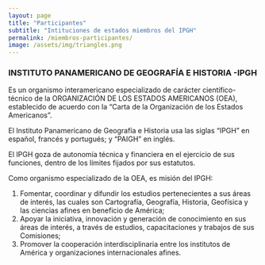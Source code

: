```yaml
---
layout: page
title: "Participantes"
subtitle: "Intituciones de estados miembros del IPGH"
permalink: /miembros-participantes/
image: /assets/img/triangles.png
---
```


### INSTITUTO PANAMERICANO DE GEOGRAFÍA E HISTORIA -IPGH

Es un organismo interamericano especializado de carácter científico-técnico de la ORGANIZACIÓN DE LOS ESTADOS AMERICANOS (OEA), 
establecido de acuerdo con la “Carta de la Organización de los Estados Americanos”.

El Instituto Panamericano de Geografía e Historia usa las siglas “IPGH” en español, francés y portugués; y “PAIGH” en inglés.

El IPGH goza de autonomía técnica y financiera en el ejercicio de sus funciones, dentro de los límites fijados por sus estatutos.

Como organismo especializado de la OEA, es misión del IPGH:

1. Fomentar, coordinar y difundir los estudios pertenecientes a
sus áreas de interés, las cuales son Cartografía, Geografía,
Historia, Geofísica y las ciencias afines en beneficio de
América;
2. Apoyar la iniciativa, innovación y generación de conocimiento en
sus áreas de interés, a través de estudios, capacitaciones y
trabajos de sus Comisiones;
3. Promover la cooperación interdisciplinaria entre los institutos
de América y organizaciones internacionales afines.
